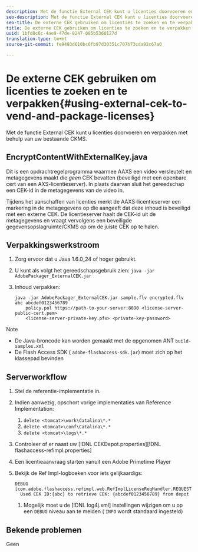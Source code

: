 ```yaml
---
description: Met de functie External CEK kunt u licenties doorvoeren en verpakken met behulp van uw bestaande CKMS.
seo-description: Met de functie External CEK kunt u licenties doorvoeren en verpakken met behulp van uw bestaande CKMS.
seo-title: De externe CEK gebruiken om licenties te zoeken en te verpakken
title: De externe CEK gebruiken om licenties te zoeken en te verpakken
uuid: 1bfd8c6c-4ae9-47de-8247-085b5360127d
translation-type: tm+mt
source-git-commit: fe9493d610bc6fb97d30351c707b73cda92c67a0

---
```



# De externe CEK gebruiken om licenties te zoeken en te verpakken{#using-external-cek-to-vend-and-package-licenses}

Met de functie External CEK kunt u licenties doorvoeren en verpakken met behulp van uw bestaande CKMS.

## EncryptContentWithExternalKey.java

Dit is een opdrachtregelprogramma waarmee AAXS een video versleutelt en metagegevens maakt die *geen* CEK bevatten (beveiligd met een openbare cert van een AXS-licentieserver). In plaats daarvan sluit het gereedschap een CEK-id in de metagegevens van de video in.

Tijdens het aanschaffen van licenties merkt de AAXS-licentieserver een markering in de metagegevens op die aangeeft dat deze inhoud is beveiligd met een externe CEK. De licentieserver haalt de CEK-id uit de metagegevens en vraagt vervolgens een beveiligde gegevensopslagruimte/CKMS op om de juiste CEK op te halen.

## Verpakkingswerkstroom

1. Zorg ervoor dat u Java 1.6.0_24 of hoger gebruikt.
1. U kunt als volgt het gereedschapsgebruik zien: `java -jar AdobePackager_ExternalCEK.jar`
1. Inhoud verpakken:

   ```
   java -jar AdobePackager_ExternalCEK.jar sample.flv encrypted.flv abc abcdef0123456789 
       policy.pol https://path-to-your-server:8090 <license-server-public-cert.pem> 
       <license-server-private-key.pfx> <private-key-password>
   ```

>[!NOTE]
>
>* De Java-broncode kan worden gemaakt met de opgenomen ANT `build-samples.xml`
>* De Flash Access SDK ( `adobe-flashaccess-sdk.jar`) moet zich op het klassepad bevinden
>



## Serverworkflow

1. Stel de referentie-implementatie in.
1. Indien aanwezig, opschort vorige implementaties van Reference Implementation:

   1. `delete <tomcat>\work\Catalina\*.*`
   1. `delete <tomcat>\conf\Catalina\*.*`
   1. `delete <tomcat>\logs\*.*`

1. Controleer of er naast uw [!DNL CEKDepot.properties][!DNL flashaccess-refimpl.properties]

1. Een licentieaanvraag starten vanuit een Adobe Primetime Player
1. Bekijk de Ref Impl-logboeken voor iets gelijkaardigs:

   ```
   DEBUG [com.adobe.flashaccess.refimpl.web.RefImplLicenseReqHandler.REQUESTS] 
     Used CEK ID:{abc} to retrieve CEK: {abcdef0123456789} from depot
   ```

   1. Mogelijk moet u de [!DNL log4j.xml] instellingen wijzigen om u op een `DEBUG` niveau aan te melden ( `INFO` wordt standaard ingesteld)

## Bekende problemen

Geen
